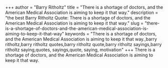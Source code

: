 +++
author = "Barry Ritholtz"
title = "There is a shortage of doctors, and the American Medical Association is aiming to keep it that way."
description = "the best Barry Ritholtz Quote: There is a shortage of doctors, and the American Medical Association is aiming to keep it that way."
slug = "there-is-a-shortage-of-doctors-and-the-american-medical-association-is-aiming-to-keep-it-that-way"
keywords = "There is a shortage of doctors, and the American Medical Association is aiming to keep it that way.,barry ritholtz,barry ritholtz quotes,barry ritholtz quote,barry ritholtz sayings,barry ritholtz saying,quotes, sayings,quote, saying, motivation"
+++
There is a shortage of doctors, and the American Medical Association is aiming to keep it that way.

